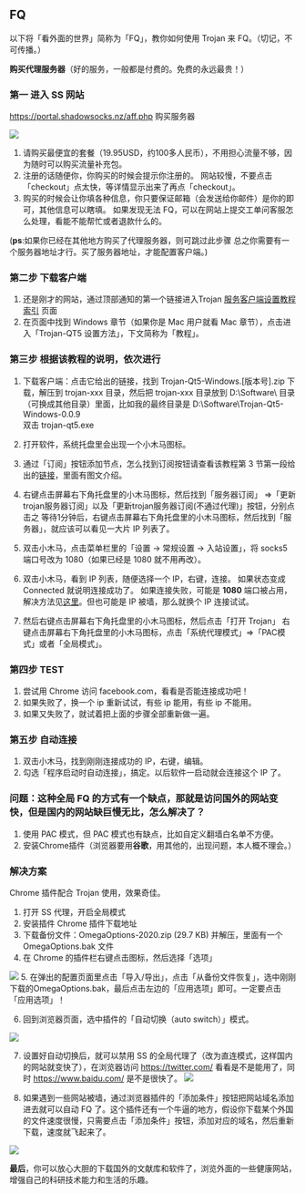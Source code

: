 ## FQ
 以下将「看外面的世界」简称为「FQ」，教你如何使用 Trojan 来 FQ。（切记，不可传播。）

**购买代理服务器**（好的服务，一般都是付费的。免费的永远最贵！）

### 第一  进入 SS 网站
https://portal.shadowsocks.nz/aff.php 购买服务器

![](https://user-gold-cdn.xitu.io/2020/5/14/17211860a73e3e84?w=291&h=517&f=png&s=32491)
1. 请购买最便宜的套餐（19.95USD，约100多人民币），不用担心流量不够，因为随时可以购买流量补充包。
2. 注册的话随便你，你购买的时候会提示你注册的。
网站较慢，不要点击「checkout」点太快，等详情显示出来了再点「checkout」。
3. 购买的时候会让你填各种信息，你只要保证邮箱（会发送给你邮件）是你的即可，其他信息可以瞎填。
如果发现无法 FQ，可以在网站上提交工单问客服怎么处理，看能不能帮忙或者退款什么的。

(**ps**:如果你已经在其他地方购买了代理服务器，则可跳过此步骤 总之你需要有一个服务器地址才行。买了服务器地址，才能配置客户端。)

### 第二步 下载客户端
1. 还是刚才的网站，通过顶部通知的第一个链接进入Trojan [服务客户端设置教程索引](https://portal.shadowsocks.nz/knowledgebase/151/) 页面
2. 在页面中找到 Windows 章节（如果你是 Mac 用户就看 Mac 章节），点击进入「Trojan-QT5 设置方法」，下文简称为「教程」。

### 第三步 根据该教程的说明，依次进行
1. 下载客户端：点击它给出的链接，找到 Trojan-Qt5-Windows.[版本号].zip 下载，解压到 trojan-xxx 目录，然后把 trojan-xxx 目录放到 D:\Software\ 目录（可换成其他目录）里面，比如我的最终目录是 D:\Software\Trojan-Qt5-Windows-0.0.9\
双击 trojan-qt5.exe 
2. 打开软件，系统托盘里会出现一个小木马图标。

3. 通过「订阅」按钮添加节点，怎么找到订阅按钮请查看该教程第 3 节第一段给出的[链接](https://portal.shadowsocks.nz/knowledgebase/177/)，里面有图文介绍。
4. 右键点击屏幕右下角托盘里的小木马图标，然后找到「服务器订阅」 =>「更新trojan服务器订阅」以及「更新trojan服务器订阅(不通过代理)」按钮，分别点击之
等待1分钟后，右键点击屏幕右下角托盘里的小木马图标，然后找到「服务器」，就应该可以看见一大片 IP 列表了。
5. 双击小木马，点击菜单栏里的「设置 -> 常规设置 -> 入站设置」，将 socks5 端口号改为 1080（如果已经是 1080 就不用再改）。
6. 双击小木马，看到 IP 列表，随便选择一个 IP，右键，连接。
如果状态变成 Connected 就说明连接成功了。
如果连接失败，可能是 **1080** 端口被占用，解决方法见[这里](https://github.com/sun-shadow/Surf_the_Internet/blob/master/%E7%AB%AF%E5%8F%A3%E5%8D%A0%E7%94%A8%E8%A7%A3%E5%86%B3%E5%8A%9E%E6%B3%95.md)。但也可能是 IP 被墙，那么就换个 IP 连接试试。
7. 然后右键点击屏幕右下角托盘里的小木马图标，然后点击「打开 Trojan」
右键点击屏幕右下角托盘里的小木马图标，点击「系统代理模式」=>「PAC模式」或者「全局模式」。


### 第四步 TEST
1. 尝试用 Chrome 访问 facebook.com，看看是否能连接成功吧！
2. 如果失败了，换一个 ip 重新试试，有些 ip 能用，有些 ip 不能用。
3. 如果又失败了，就试着把上面的步骤全部重新做一遍。

### 第五步 自动连接
1.  双击小木马，找到刚刚连接成功的 IP，右键，编辑。
2. 勾选「程序启动时自动连接」，搞定。以后软件一启动就会连接这个 IP 了。

### 问题：这种全局 FQ 的方式有一个缺点，那就是访问国外的网站变快，但是国内的网站缺巨慢无比，怎么解决了？
1. 使用 PAC 模式，但 PAC 模式也有缺点，比如自定义翻墙白名单不方便。
2. 安装Chrome插件（浏览器要用**谷歌**，用其他的，出现问题，本人概不理会。）
### 解决方案
Chrome 插件配合 Trojan 使用，效果奇佳。
1. 打开 SS 代理，开启全局模式
2. 安装插件 Chrome 插件下载地址
3. 下载备份文件：OmegaOptions-2020.zip (29.7 KB) 并解压，里面有一个 OmegaOptions.bak 文件
4. 在 Chrome 的插件栏右键点击图标，然后选择「选项」

![](https://user-gold-cdn.xitu.io/2020/5/14/1721193aab0d6d02?w=171&h=172&f=png&s=7603)
5. 在弹出的配置页面里点击「导入/导出」，点击「从备份文件恢复」，选中刚刚下载的OmegaOptions.bak，最后点击左边的「应用选项」即可。一定要点击「应用选项」！

6. 回到浏览器页面，选中插件的「自动切换（auto switch）」模式。

![](https://user-gold-cdn.xitu.io/2020/5/14/17211945f5bddf6e?w=181&h=259&f=png&s=11614)

7. 设置好自动切换后，就可以禁用 SS 的全局代理了（改为直连模式，这样国内的网站就变快了），在浏览器访问 https://twitter.com/ 看看是不是能用了，同时 https://www.baidu.com/ 是不是很快了。
![](https://user-gold-cdn.xitu.io/2020/5/14/1721195f369e6f15?w=350&h=317&f=png&s=35514)

8. 如果遇到一些网站被墙，通过浏览器插件的「添加条件」按钮把网站域名添加进去就可以自动 FQ 了。这个插件还有一个牛逼的地方，假设你下载某个外国的文件速度很慢，只需要点击「添加条件」按钮，添加对应的域名，然后重新下载，速度就飞起来了。

![](https://user-gold-cdn.xitu.io/2020/5/14/172119622e952537?w=434&h=328&f=png&s=22518)

**最后**，你可以放心大胆的下载国外的文献库和软件了，浏览外面的一些健康网站，增强自己的科研技术能力和生活的乐趣。